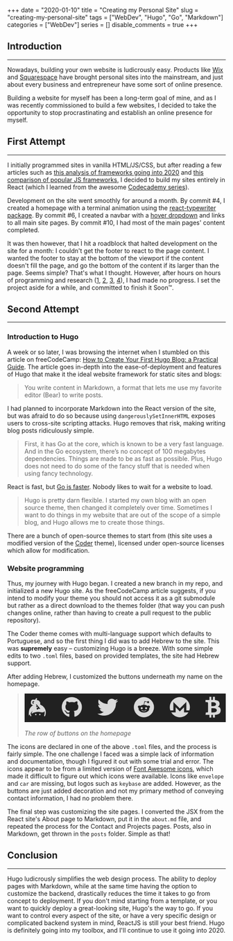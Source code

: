 +++ 
date = "2020-01-10"
title = "Creating my Personal Site"
slug = "creating-my-personal-site" 
tags = ["WebDev", "Hugo", "Go", "Markdown"]
categories = ["WebDev"]
series = []
disable_comments = true
+++

## Introduction
---
Nowadays, building your own website is ludicrously easy. Products like [Wix][1] and [Squarespace][2] have brought 
personal sites into the mainstream, and just about every business and entrepreneur have some sort of online presence.

Building a website for myself has been a long-term goal of mine, and as I was recently commissioned to build a few 
websites, I decided to take the opportunity to stop procrastinating and establish an online presence for myself.

## First Attempt
---
I initially programmed sites in vanilla HTML/JS/CSS, but after reading a few articles such as [this analysis of frameworks
 going into 2020][3] and [this comparison of popular JS frameworks][4], I decided to build my sites entirely in React 
(which I learned from the awesome [Codecademy series][5]).

Development on the site went smoothly for around a month. By commit #4, I created a homepage with a terminal animation 
using the [react-typewriter package][6]. By commit #6,  I created a navbar with a [hover dropdown][7] and links to all 
main site pages. By commit  #10, I had most of the main pages' content completed.

It was then however, that I hit a roadblock that halted development on the site for a month: I couldn't get the footer 
to react to the page content. I wanted the footer to stay at the bottom of the viewport if the content doesn't fill the 
page, and go the bottom of the content if its larger than the page. Seems simple? That's what I thought. However, after 
hours on hours of programming and research ([1][8], [2][9], [3][10], [4][11]), I had made no progress. I set the project
 aside for a while, and committed to finish it Soon™.
## Second Attempt
---
### Introduction to Hugo
A week or so later, I was browsing the internet when I stumbled on this article on freeCodeCamp: [How to Create Your 
First Hugo Blog: a Practical Guide][12]. The article goes in-depth into the ease-of-deployment and features of Hugo that
 make it the ideal website framework for static sites and blogs:

>You write content in Markdown, a format that lets me use my favorite editor (Bear) to write posts.

I had planned to incorporate Markdown into the React version of the site, but was afraid to do so because using 
`dangerouslySetInnerHTML` exposes users to cross-site scripting attacks. Hugo removes that risk, making writing blog 
posts ridiculously simple.

>First, it has Go at the core, which is known to be a very fast language. 
>And in the Go ecosystem, there’s no concept of 100 megabytes dependencies. 
>Things are made to be as fast as possible. Plus, Hugo does not need to do 
>some of the fancy stuff that is needed when using fancy technology. 

React is fast, but [Go is faster][14]. Nobody likes to wait for a website to load.

>Hugo is pretty darn flexible. I started my own blog with an open source theme, 
>then changed it completely over time. Sometimes I want to do things in my website 
>that are out of the scope of a simple blog, and Hugo allows me to create those things.

There are a bunch of open-source themes to start from (this site uses a modified version of the [Coder][13] theme), 
licensed under open-source licenses which allow for modification.
### Website programming
Thus, my journey with Hugo began. I created a new branch in my repo, and initialized a new Hugo site. As the freeCodeCamp 
article suggests, if you intend to modify your theme you should not access it as a git submodule but rather as a direct 
download to the themes folder (that way you can push changes online, rather than having to create a pull request to the 
public repository).

The Coder theme comes with multi-language support which defaults to Portuguese, and so the first thing I did was to add 
Hebrew to the site. This was **supremely** easy – customizing Hugo is a breeze. With some simple edits to two `.toml` 
files, based on provided templates, the site had Hebrew support.

After adding Hebrew, I customized the buttons underneath my name on the homepage.
>![The row of buttons on the homepage][17]
>
>*The row of buttons on the homepage*

The icons are declared in one of the above `.toml` files, and the process is fairly simple. The one challenge I faced 
was a simple lack of information and documentation, though I figured it out with some trial and error. The icons appear 
to be from a limited version of [Font Awesome icons][18], which made it difficult to figure out which icons were available. 
Icons like `envelope` and `car` are missing, but logos such as `keybase` are added. However, as the buttons are just added 
decoration and not my primary method of conveying contact information, I had no problem there.

The final step was customizing the site pages. I converted the JSX from the React site's About page to Markdown, put it 
in the `about.md` file, and repeated the process for the Contact and Projects pages. Posts, also in Markdown, get 
thrown in the `posts` folder. Simple as that!
## Conclusion
---
Hugo ludicrously simplifies the web design process. The ability to deploy pages with Markdown, while at the same time 
having the option to customize the backend, drastically reduces the time it takes to go from concept to deployment. If 
you don't mind starting from a template, or you want to quickly deploy a great-looking site, Hugo's the way to go. If you 
want to control every aspect of the site, or have a very specific design or complicated backend system in mind, ReactJS is 
still your best friend. Hugo is definitely going into my toolbox, and I'll continue to use it going into 2020.

[1]: https://www.wix.com/
[2]: https://www.squarespace.com/
[3]: https://medium.com/javascript-scene/top-javascript-frameworks-and-topics-to-learn-in-2020-and-the-new-decade-ced6e9d812f9
[4]: https://hackernoon.com/angular-vs-react-vs-vue-which-is-the-best-choice-for-2019-16ce0deb3847
[5]: https://www.codecademy.com/learn/react-101
[6]: https://github.com/ianbjorndilling/react-typewriter
[7]: https://www.w3schools.com/howto/howto_css_dropdown.asp
[8]: https://matthewjamestaylor.com/bottom-footer
[9]: https://stackoverflow.com/questions/14227013/get-footer-to-stay-at-the-bottom-of-the-page
[10]: https://stackoverflow.com/questions/643879/css-to-make-html-page-footer-stay-at-bottom-of-the-page-with-a-minimum-height-b
[11]: https://stackoverflow.com/questions/42294/how-do-you-get-the-footer-to-stay-at-the-bottom-of-a-web-page
[12]: https://www.freecodecamp.org/news/your-first-hugo-blog-a-practical-guide/
[13]: https://github.com/luizdepra/hugo-coder/
[14]: https://benchmarksgame-team.pages.debian.net/benchmarksgame/fastest/go-node.html
[15]: https://github.com/ReactTraining/react-router
[16]: https://github.com/luizdepra/hugo-coder/blob/master/README.md
[17]: buttons.png
[18]: https://fontawesome.com/v4.7.0/icons/
